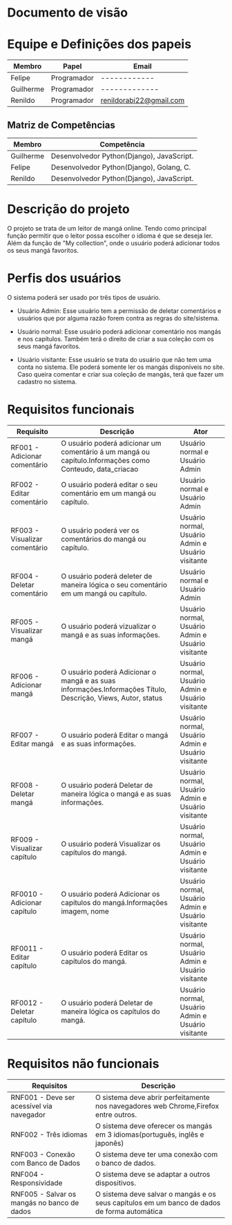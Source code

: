 # Documento de visão

# Equipe e Definições dos papeis

Membro | Papel | Email
------ | ----- | -----
Felipe | Programador | ------------
Guilherme | Programador | -------------
Renildo | Programador | renildorabi22@gmail.com

## Matriz de Competências 

Membro | Competência 
------ | -----------
Guilherme | Desenvolvedor Python(Django), JavaScript.
Felipe | Desenvolvedor Python(Django), Golang, C.
Renildo | Desenvolvedor Python(Django), JavaScript.


# Descrição do projeto

O projeto se trata de um leitor de mangá online. Tendo como principal função permitir que o leitor possa escolher
o idioma é que se deseja ler. Além da função de "My collection", onde o usuário poderá adicionar todos os seus mangá favoritos.


# Perfis dos usuários

O sistema poderá ser usado por três tipos de usuário.

* Usuário Admin: Esse usuário tem a permissão de deletar comentários e usuários que por alguma razão forem contra as regras do site/sistema.

* Usuário normal: Esse usuário poderá adicionar comentário nos mangás e nos capítulos. Também terá o direito de criar a sua coleção com os seus mangá favoritos.

* Usuário visitante: Esse usuário se trata do usuário que não tem uma conta no sistema. Ele poderá somente ler os mangás disponiveis no site. Caso queira comentar e criar sua coleção de mangás, terá que fazer um cadastro no sistema.

# Requisitos funcionais

Requisito| Descrição   | Ator |
---------| ----------- | ---------- |
RF001 - Adicionar comentário | O usuário poderá adicionar um comentário á um mangá ou capítulo.Informações como Conteudo, data_criacao | Usuário normal e Usuário Admin
RF002 - Editar comentário | O usuário poderá editar o seu comentário em um mangá ou capítulo. | Usuário normal e Usuário Admin
RF003 - Visualizar comentário | O usuário poderá ver os comentários do mangá ou capítulo. | Usuário normal, Usuário Admin e Usuário visitante
RF004 - Deletar comentário | O usuário poderá deleter de maneira lógica o seu comentário em um mangá ou capítulo. | Usuário normal e Usuário Admin 
RF005 - Visualizar mangá | O usuário poderá vizualizar o mangá e as suas informações.| Usuário normal, Usuário Admin e Usuário visitante
RF006 - Adicionar mangá | O usuário poderá Adicionar o mangá e as suas informações.Informações Título, Descrição, Views, Autor, status| Usuário normal, Usuário Admin e Usuário visitante
RF007 - Editar mangá | O usuário poderá Editar o mangá e as suas informações.| Usuário normal, Usuário Admin e Usuário visitante
RF008 - Deletar mangá | O usuário poderá Deletar de maneira lógica o mangá e as suas informações.| Usuário normal, Usuário Admin e Usuário visitante
RF009 - Visualizar capítulo | O usuário poderá Visualizar os capítulos do mangá. | Usuário normal, Usuário Admin e Usuário visitante
RF0010 - Adicionar capítulo | O usuário poderá Adicionar os capítulos do mangá.Informações imagem, nome | Usuário normal, Usuário Admin e Usuário visitante
RF0011 - Editar capítulo | O usuário poderá Editar os capítulos do mangá. | Usuário normal, Usuário Admin e Usuário visitante
RF0012 - Deletar capítulo | O usuário poderá Deletar de maneira lógica os capítulos do mangá. | Usuário normal, Usuário Admin e Usuário visitante

# Requisitos não funcionais 
Requisitos| Descrição|
----------| ---------|
RNF001 - Deve ser acessível via navegador| O sistema deve abrir perfeitamente nos navegadores web Chrome,Firefox entre outros.|
RNF002 - Três idiomas| O sistema deve oferecer os mangás em 3 idiomas(português, inglês e japonês)|
RNF003 - Conexão com Banco de Dados| O sistema deve ter uma conexão com o banco de dados.|
RNF004 - Responsividade| O sistema deve se adaptar a outros dispositivos.|
RNF005 - Salvar os mangás no banco de dados| O sistema deve salvar o mangás e os seus capítulos em um banco de dados de forma automática|